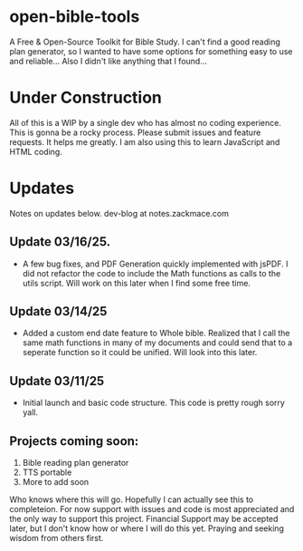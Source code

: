 # open-bible-tools
A Free & Open-Source Toolkit for Bible Study. I can't find a good reading plan generator, so I wanted to have some options for something easy to use and reliable... Also I didn't like anything that I found...

# Under Construction
All of this is a WIP by a single dev who has almost no coding experience. This is gonna be a rocky process. Please submit issues and feature requests. It helps me greatly. I am also using this to learn JavaScript and HTML coding.

# Updates
Notes on updates below. dev-blog at notes.zackmace.com

## Update 03/16/25. 
- A few bug fixes, and PDF Generation quickly implemented with jsPDF. I did not refactor the code to include the Math functions as calls to the utils script. Will work on this later when I find some free time.

## Update 03/14/25
- Added a custom end date feature to Whole bible. Realized that I call the same math functions in many of my documents and could send that to a seperate function so it could be unified. Will look into this later.

## Update 03/11/25
- Initial launch and basic code structure. This code is pretty rough sorry yall.

## Projects coming soon:
1) Bible reading plan generator
2) TTS portable
3) More to add soon

Who knows where this will go. Hopefully I can actually see this to completeion. For now support with issues and code is most appreciated and the only way to support this project. Financial Support may be accepted later, but I don't know how or where I will do this yet. Praying and seeking wisdom from others first.
